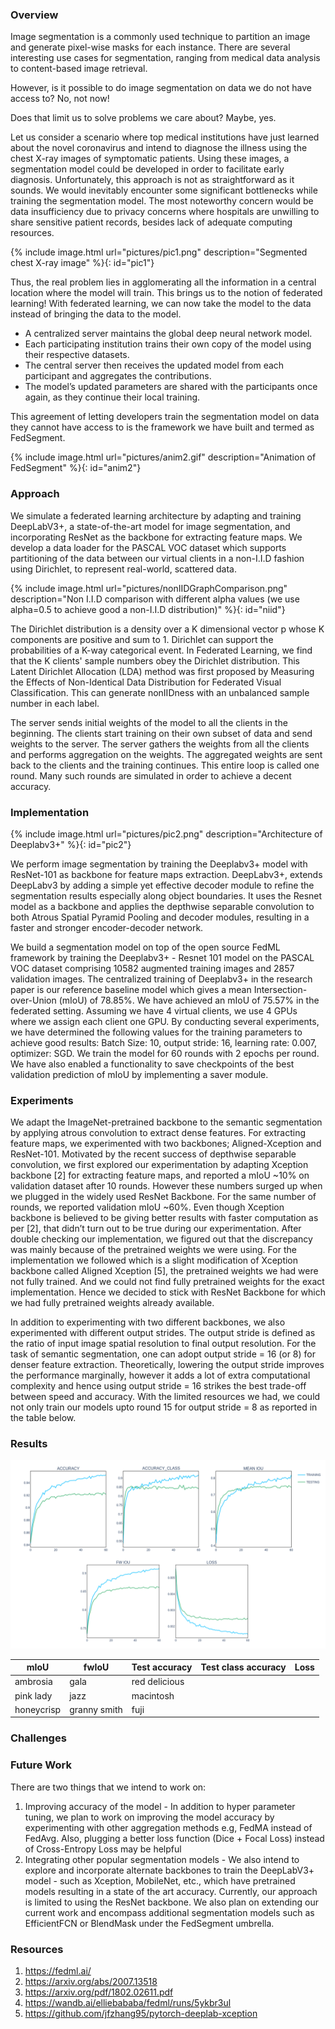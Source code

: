 <!-- ![Image](pictures/anim1.gif){: id="anim1"} -->
### Overview

Image segmentation is a commonly used technique to partition an image and generate pixel-wise masks for each instance. There are several interesting use cases for segmentation, ranging from medical data analysis to content-based image retrieval. 

However, is it possible to do image segmentation on data we do not have access to?
No, not now! 

Does that limit us to solve problems we care about?
Maybe, yes. 

Let us consider a scenario where top medical institutions have just learned about the novel coronavirus and intend to diagnose the illness using the chest X-ray images of symptomatic patients. Using these images, a segmentation model could be developed in order to facilitate early diagnosis. Unfortunately, this approach is not as straightforward as it sounds. We would inevitably encounter some significant bottlenecks while training the segmentation model. The most noteworthy concern would be data insufficiency due to privacy concerns where hospitals are unwilling to share sensitive patient records, besides lack of adequate computing resources. 

<!-- ![Image](pictures/pic1.png) -->

{% include image.html url="pictures/pic1.png" description="Segmented chest X-ray image" %}{: id="pic1"}

Thus, the real problem lies in agglomerating all the information in a central location where the model will train. This brings us to the notion of federated learning! With federated learning, we can now take the model to the data instead of bringing the data to the model. 

- A centralized server maintains the global deep neural network model. 
- Each participating institution trains their own copy of the model using their respective datasets. 
- The central server then receives the updated model from each participant and aggregates the contributions.
- The model’s updated parameters are shared with the participants once again, as they continue their local training. 


This agreement of letting developers train the segmentation model on data they cannot have access to is the framework we have built and termed as FedSegment. 

<!-- ![Image](pictures/anim2.gif) -->
{% include image.html url="pictures/anim2.gif" description="Animation of FedSegment" %}{: id="anim2"}


### Approach

We simulate a federated learning architecture by adapting and training DeepLabV3+, a state-of-the-art model for image segmentation, and incorporating ResNet as the backbone for extracting feature maps. We develop a data loader for the PASCAL VOC dataset which supports partitioning of the data between our virtual clients in a non-I.I.D fashion using Dirichlet, to represent real-world, scattered data. 

{% include image.html url="pictures/nonIIDGraphComparison.png" description="Non I.I.D comparison with different alpha values (we use alpha=0.5 to achieve good a non-I.I.D distribution)" %}{: id="niid"}

The Dirichlet distribution is a density over a K dimensional vector p whose K components are positive and sum to 1. Dirichlet can support the probabilities of a K-way categorical event. In Federated Learning, we find that the K clients' sample numbers obey the Dirichlet distribution. This Latent Dirichlet Allocation (LDA) method was first proposed by Measuring the Effects of Non-Identical Data Distribution for Federated Visual Classification. This can generate nonIIDness with an unbalanced sample number in each label.

The server sends initial weights of the model to all the clients in the beginning. The clients start training on their own subset of data and send weights to the server. The server gathers the weights from all the clients and performs aggregation on the weights. The aggregated weights are sent back to the clients and the training continues. This entire loop is called one round. Many such rounds are simulated in order to achieve a decent accuracy. 


### Implementation

<!-- ![Image](pictures/pic2.png) -->
{% include image.html url="pictures/pic2.png" description="Architecture of Deeplabv3+" %}{: id="pic2"}

We perform image segmentation by training the Deeplabv3+ model with ResNet-101 as backbone for feature maps extraction. DeepLabv3+, extends DeepLabv3 by adding a simple yet effective decoder module to refine the segmentation results especially along object boundaries. It uses the Resnet model as a backbone and applies the depthwise separable convolution to both Atrous Spatial Pyramid Pooling and decoder modules, resulting in a faster and stronger encoder-decoder network.

We build a segmentation model on top of the open source FedML framework by training the Deeplabv3+ - Resnet 101 model on the PASCAL VOC dataset comprising 10582 augmented training images and 2857 validation images. The centralized training of Deeplabv3+ in the research paper is our reference baseline model which gives a mean Intersection-over-Union (mIoU) of 78.85%. We have achieved an mIoU of 75.57% in the federated setting. Assuming we have 4 virtual clients, we use 4 GPUs where we assign each client one GPU. By conducting several experiments, we have determined the following values for the training parameters to achieve good results: Batch Size: 10, output stride: 16, learning rate: 0.007, optimizer: SGD. We train the model for 60 rounds with 2 epochs per round. We have also enabled a functionality to save checkpoints of the best validation prediction of mIoU by implementing a saver module.    


### Experiments

We adapt the ImageNet-pretrained backbone to the semantic segmentation by applying atrous convolution to extract dense features. For extracting feature maps, we experimented with two backbones; Aligned-Xception and ResNet-101. Motivated by the recent success of depthwise separable convolution, we first explored our experimentation by adapting Xception backbone [2] for extracting feature maps, and reported a mIoU ~10% on validation dataset after 10 rounds. However these numbers surged up when we plugged in the widely used ResNet Backbone. For the same number of rounds, we reported validation mIoU ~60%. Even though Xception backbone is believed to be giving better results with faster computation as per [2], that didn’t turn out to be true during our experimentation. After double checking our implementation, we figured out that the discrepancy was mainly because of the pretrained weights we were using. For the implementation we followed which is a slight modification of Xception backbone called Aligned Xception [5], the pretrained weights we had were not fully trained. And we could not find fully pretrained weights for the exact implementation. Hence we decided to stick with ResNet Backbone for which we had fully pretrained weights already available.

In addition to experimenting with two different backbones, we also experimented with different output strides. The output stride is defined as the ratio of input image spatial resolution to final output resolution. For the task of semantic segmentation, one can adopt output stride = 16 (or 8) for denser feature extraction. Theoretically, lowering the output stride improves the performance marginally, however it adds a lot of extra computational complexity and hence using output stride = 16 strikes the best trade-off between speed and accuracy. With the limited resources we had, we could not only train our models upto round 15 for output stride = 8 as reported in the table below. 


### Results

![Image](pictures/finl_graphs.png)

| mIoU | fwIoU | Test accuracy | Test class accuracy | Loss |
|-------|--------|---------|-------|--------|
| ambrosia | gala | red delicious |     |      |
| pink lady | jazz | macintosh |      |      |
| honeycrisp | granny smith | fuji |     |     |

### Challenges

### Future Work

There are two things that we intend to work on:
1. Improving accuracy of the model - 
In addition to hyper parameter tuning, we plan to work on improving the model accuracy by experimenting with other aggregation methods e.g, FedMA instead of FedAvg. Also, plugging a better loss function (Dice + Focal Loss) instead of Cross-Entropy Loss may be helpful
2. Integrating other popular segmentation models - 
We also intend to explore and incorporate alternate backbones to train the DeepLabV3+ model - such as Xception, MobileNet, etc., which have pretrained models resulting in a state of the art accuracy. Currently, our approach is limited to using the ResNet backbone. We also plan on extending our current work and encompass additional segmentation models such as EfficientFCN or BlendMask under the FedSegment umbrella.


### Resources

1. https://fedml.ai/
2. https://arxiv.org/abs/2007.13518
3. https://arxiv.org/pdf/1802.02611.pdf
4. https://wandb.ai/elliebababa/fedml/runs/5ykbr3ul
5. https://github.com/jfzhang95/pytorch-deeplab-xception








